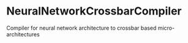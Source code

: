 # NeuralNetworkCrossbarCompiler
Compiler for neural network architecture to crossbar based micro-architectures
